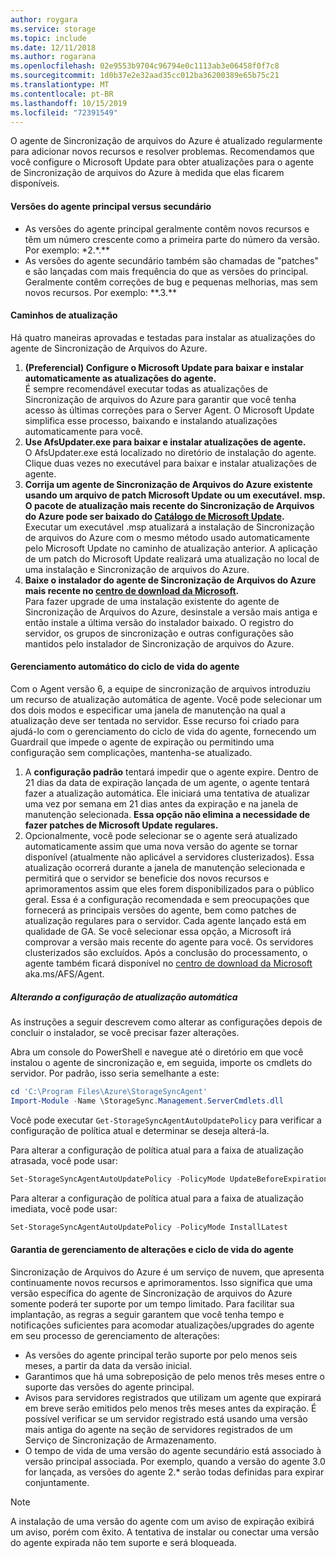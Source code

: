 ```yaml
---
author: roygara
ms.service: storage
ms.topic: include
ms.date: 12/11/2018
ms.author: rogarana
ms.openlocfilehash: 02e9553b9704c96794e0c1113ab3e06458f0f7c8
ms.sourcegitcommit: 1d0b37e2e32aad35cc012ba36200389e65b75c21
ms.translationtype: MT
ms.contentlocale: pt-BR
ms.lasthandoff: 10/15/2019
ms.locfileid: "72391549"
---
```

O agente de Sincronização de arquivos do Azure é atualizado regularmente para adicionar novos recursos e resolver problemas. Recomendamos que você configure o Microsoft Update para obter atualizações para o agente de Sincronização de arquivos do Azure à medida que elas ficarem disponíveis.

#### <a name="major-vs-minor-agent-versions"></a>Versões do agente principal versus secundário
* As versões do agente principal geralmente contêm novos recursos e têm um número crescente como a primeira parte do número da versão. Por exemplo: \*2.\*.\*\*
* As versões do agente secundário também são chamadas de "patches" e são lançadas com mais frequência do que as versões do principal. Geralmente contêm correções de bug e pequenas melhorias, mas sem novos recursos. Por exemplo: \*\*.3.\*\*

#### <a name="upgrade-paths"></a>Caminhos de atualização
Há quatro maneiras aprovadas e testadas para instalar as atualizações do agente de Sincronização de Arquivos do Azure. 
1. **(Preferencial) Configure o Microsoft Update para baixar e instalar automaticamente as atualizações do agente.**  
    É sempre recomendável executar todas as atualizações de Sincronização de arquivos do Azure para garantir que você tenha acesso às últimas correções para o Server Agent. O Microsoft Update simplifica esse processo, baixando e instalando atualizações automaticamente para você.
2. **Use AfsUpdater.exe para baixar e instalar atualizações de agente.**  
    O AfsUpdater.exe está localizado no diretório de instalação do agente. Clique duas vezes no executável para baixar e instalar atualizações de agente. 
3. **Corrija um agente de Sincronização de Arquivos do Azure existente usando um arquivo de patch Microsoft Update ou um executável. msp. O pacote de atualização mais recente do Sincronização de Arquivos do Azure pode ser baixado do [Catálogo de Microsoft Update](https://www.catalog.update.microsoft.com/Search.aspx?q=Azure%20File%20Sync).**  
    Executar um executável .msp atualizará a instalação de Sincronização de arquivos do Azure com o mesmo método usado automaticamente pelo Microsoft Update no caminho de atualização anterior. A aplicação de um patch do Microsoft Update realizará uma atualização no local de uma instalação e Sincronização de arquivos do Azure.
4. **Baixe o instalador do agente de Sincronização de Arquivos do Azure mais recente no [centro de download da Microsoft](https://go.microsoft.com/fwlink/?linkid=858257).**  
    Para fazer upgrade de uma instalação existente do agente de Sincronização de Arquivos do Azure, desinstale a versão mais antiga e então instale a última versão do instalador baixado. O registro do servidor, os grupos de sincronização e outras configurações são mantidos pelo instalador de Sincronização de arquivos do Azure.

#### <a name="automatic-agent-lifecycle-management"></a>Gerenciamento automático do ciclo de vida do agente
Com o Agent versão 6, a equipe de sincronização de arquivos introduziu um recurso de atualização automática de agente. Você pode selecionar um dos dois modos e especificar uma janela de manutenção na qual a atualização deve ser tentada no servidor. Esse recurso foi criado para ajudá-lo com o gerenciamento do ciclo de vida do agente, fornecendo um Guardrail que impede o agente de expiração ou permitindo uma configuração sem complicações, mantenha-se atualizado.
1. A **configuração padrão** tentará impedir que o agente expire. Dentro de 21 dias da data de expiração lançada de um agente, o agente tentará fazer a atualização automática. Ele iniciará uma tentativa de atualizar uma vez por semana em 21 dias antes da expiração e na janela de manutenção selecionada. **Essa opção não elimina a necessidade de fazer patches de Microsoft Update regulares.**
1. Opcionalmente, você pode selecionar se o agente será atualizado automaticamente assim que uma nova versão do agente se tornar disponível (atualmente não aplicável a servidores clusterizados). Essa atualização ocorrerá durante a janela de manutenção selecionada e permitirá que o servidor se beneficie dos novos recursos e aprimoramentos assim que eles forem disponibilizados para o público geral. Essa é a configuração recomendada e sem preocupações que fornecerá as principais versões do agente, bem como patches de atualização regulares para o servidor. Cada agente lançado está em qualidade de GA. Se você selecionar essa opção, a Microsoft irá comprovar a versão mais recente do agente para você. Os servidores clusterizados são excluídos. Após a conclusão do processamento, o agente também ficará disponível no [centro de download da Microsoft](https://go.microsoft.com/fwlink/?linkid=858257) aka.ms/AFS/Agent.

 ##### <a name="changing-the-auto-upgrade-setting"></a>Alterando a configuração de atualização automática

As instruções a seguir descrevem como alterar as configurações depois de concluir o instalador, se você precisar fazer alterações.

Abra um console do PowerShell e navegue até o diretório em que você instalou o agente de sincronização e, em seguida, importe os cmdlets do servidor. Por padrão, isso seria semelhante a este:
```powershell
cd 'C:\Program Files\Azure\StorageSyncAgent'
Import-Module -Name \StorageSync.Management.ServerCmdlets.dll
```

Você pode executar `Get-StorageSyncAgentAutoUpdatePolicy` para verificar a configuração de política atual e determinar se deseja alterá-la.

Para alterar a configuração de política atual para a faixa de atualização atrasada, você pode usar:
```powershell
Set-StorageSyncAgentAutoUpdatePolicy -PolicyMode UpdateBeforeExpiration
```

Para alterar a configuração de política atual para a faixa de atualização imediata, você pode usar:
```powershell
Set-StorageSyncAgentAutoUpdatePolicy -PolicyMode InstallLatest
```

#### <a name="agent-lifecycle-and-change-management-guarantees"></a>Garantia de gerenciamento de alterações e ciclo de vida do agente
Sincronização de Arquivos do Azure é um serviço de nuvem, que apresenta continuamente novos recursos e aprimoramentos. Isso significa que uma versão específica do agente de Sincronização de arquivos do Azure somente poderá ter suporte por um tempo limitado. Para facilitar sua implantação, as regras a seguir garantem que você tenha tempo e notificações suficientes para acomodar atualizações/upgrades do agente em seu processo de gerenciamento de alterações:

- As versões do agente principal terão suporte por pelo menos seis meses, a partir da data da versão inicial.
- Garantimos que há uma sobreposição de pelo menos três meses entre o suporte das versões do agente principal. 
- Avisos para servidores registrados que utilizam um agente que expirará em breve serão emitidos pelo menos três meses antes da expiração. É possível verificar se um servidor registrado está usando uma versão mais antiga do agente na seção de servidores registrados de um Serviço de Sincronização de Armazenamento.
- O tempo de vida de uma versão do agente secundário está associado à versão principal associada. Por exemplo, quando a versão do agente 3.0 for lançada, as versões do agente 2.\* serão todas definidas para expirar conjuntamente.

> [!Note]
> A instalação de uma versão do agente com um aviso de expiração exibirá um aviso, porém com êxito. A tentativa de instalar ou conectar uma versão do agente expirada não tem suporte e será bloqueada.
